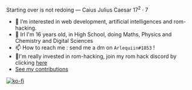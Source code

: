 Starting over is not redoing — Caius Julius Caesar
$17^2 \cdot 7$
- 👀 I’m interested in web development, artificial intelligences and rom-hacking.
- 🔬 Irl I'm 16 years old, in High School, doing Maths, Physics and Chemistry and Digital Sciences
- 📫 How to reach me : send me a dm on `Arlequiin#1853` !
- 🌲I'm really invested in rom-hacking, join my rom hack discord by clicking <a href="https://arlequiin.github.io/resurrection/">here</a>
- <a href="https://skyline.github.com/arlequiin/2023">See my contributions</a>

[![ko-fi](https://ko-fi.com/img/githubbutton_sm.svg)](https://ko-fi.com/O5O3HVW5N)
<!---
Arlequiin/Arlequiin is a ✨ special ✨ repository because its `README.md` (this file) appears on your GitHub profile.
You can click the Preview link to take a look at your changes.
--->
